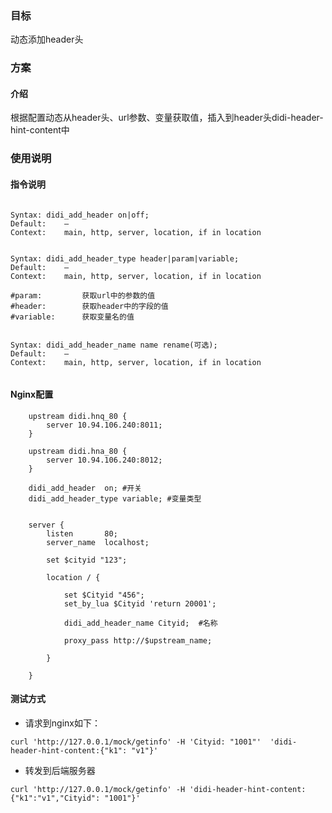 ### 目标
动态添加header头

### 方案

#### 介绍

根据配置动态从header头、url参数、变量获取值，插入到header头didi-header-hint-content中


### 使用说明

#### 指令说明


```

Syntax: didi_add_header on|off;
Default:    —
Context:    main, http, server, location, if in location


Syntax: didi_add_header_type header|param|variable;
Default:    —
Context:    main, http, server, location, if in location

#param:         获取url中的参数的值
#header:        获取header中的字段的值
#variable:      获取变量名的值


Syntax: didi_add_header_name name rename(可选);
Default:    —
Context:    main, http, server, location, if in location


```



#### Nginx配置


```
    upstream didi.hnq_80 {
        server 10.94.106.240:8011;
    }

    upstream didi.hna_80 {
        server 10.94.106.240:8012;
    }

    didi_add_header  on; #开关
    didi_add_header_type variable; #变量类型


    server {
        listen       80;
        server_name  localhost;

        set $cityid "123";

        location / {

            set $Cityid "456";
            set_by_lua $Cityid 'return 20001';

            didi_add_header_name Cityid;  #名称

            proxy_pass http://$upstream_name;
        
        }
    
    }
```



#### 测试方式

 - 请求到nginx如下：
```
curl 'http://127.0.0.1/mock/getinfo' -H 'Cityid: "1001"'  'didi-header-hint-content:{"k1": "v1"}' 
```

 - 转发到后端服务器

```
curl 'http://127.0.0.1/mock/getinfo' -H 'didi-header-hint-content:{"k1":"v1","Cityid": "1001"}' 
```
